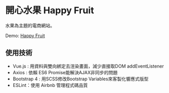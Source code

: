 # 開心水果 Happy Fruit

水果為主題的電商網站。

Demo: [Happy Fruit](https://199685.github.io/#/index)

## 使用技術

* Vue.js : 用資料與雙向綁定去渲染畫面，減少直接取DOM addEventListener
* Axios : 依賴 ES6 Promise能解決AJAX非同步的問題
* Bootstrap 4 : 用SCSS修改Bootstrap Variables來客製化響應式版型
* ESLint：使用 Airbnb 管理程式碼品質




